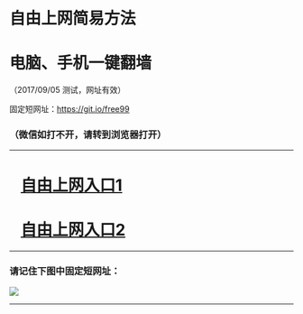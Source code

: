 ﻿# 自由上网简易方法

# 电脑、手机一键翻墙

（2017/09/05 测试，网址有效）

固定短网址：https://git.io/free99

### （微信如打不开，请转到浏览器打开）


***





# &nbsp;&nbsp; <a href="http://ft1758614274.fwq-tz1001.xyz/fwqtz01.html?t=090500112767 " target="_blank">自由上网入口1</a>
# &nbsp;&nbsp; <a href="http://ft2279411608.fwq-tz1002.xyz/fwqtz02.html?t=09050013062 " target="_blank">自由上网入口2</a>
***

### 请记住下图中固定短网址：

<img src="https://s3-us-west-2.amazonaws.com/fwq-1001/yjfq-20170905okok.png" /> 


***

